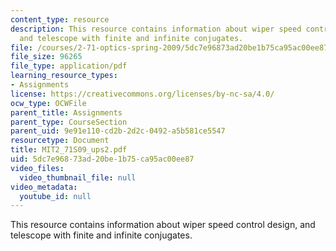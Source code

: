 ```yaml
---
content_type: resource
description: This resource contains information about wiper speed control design,
  and telescope with finite and infinite conjugates.
file: /courses/2-71-optics-spring-2009/5dc7e96873ad20be1b75ca95ac00ee87_MIT2_71S09_ups2.pdf
file_size: 96265
file_type: application/pdf
learning_resource_types:
- Assignments
license: https://creativecommons.org/licenses/by-nc-sa/4.0/
ocw_type: OCWFile
parent_title: Assignments
parent_type: CourseSection
parent_uid: 9e91e110-cd2b-2d2c-0492-a5b581ce5547
resourcetype: Document
title: MIT2_71S09_ups2.pdf
uid: 5dc7e968-73ad-20be-1b75-ca95ac00ee87
video_files:
  video_thumbnail_file: null
video_metadata:
  youtube_id: null
---
```

This resource contains information about wiper speed control design, and telescope with finite and infinite conjugates.